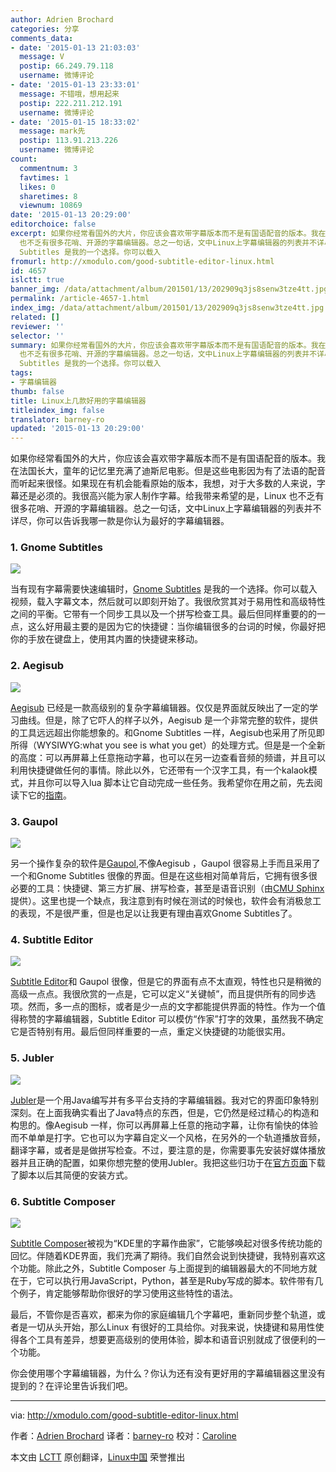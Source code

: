 ```yaml
---
author: Adrien Brochard
categories: 分享
comments_data:
- date: '2015-01-13 21:03:03'
  message: V
  postip: 66.249.79.118
  username: 微博评论
- date: '2015-01-13 23:33:01'
  message: 不错哦，想用起来
  postip: 222.211.212.191
  username: 微博评论
- date: '2015-01-15 18:33:02'
  message: mark先
  postip: 113.91.213.226
  username: 微博评论
count:
  commentnum: 3
  favtimes: 1
  likes: 0
  sharetimes: 8
  viewnum: 10869
date: '2015-01-13 20:29:00'
editorchoice: false
excerpt: 如果你经常看国外的大片，你应该会喜欢带字幕版本而不是有国语配音的版本。我在法国长大，童年的记忆里充满了迪斯尼电影。但是这些电影因为有了法语的配音而听起来很怪。如果现在有机会能看原始的版本，我想，对于大多数的人来说，字幕还是必须的。我很高兴能为家人制作字幕。给我带来希望的是，Linux
  也不乏有很多花哨、开源的字幕编辑器。总之一句话，文中Linux上字幕编辑器的列表并不详尽，你可以告诉我哪一款是你认为最好的字幕编辑器。 1. Gnome Subtitles  当有现有字幕需要快速编辑时，Gnome
  Subtitles 是我的一个选择。你可以载入
fromurl: http://xmodulo.com/good-subtitle-editor-linux.html
id: 4657
islctt: true
banner_img: /data/attachment/album/201501/13/202909q3js8senw3tze4tt.jpg
permalink: /article-4657-1.html
index_img: /data/attachment/album/201501/13/202909q3js8senw3tze4tt.jpg.thumb.jpg
related: []
reviewer: ''
selector: ''
summary: 如果你经常看国外的大片，你应该会喜欢带字幕版本而不是有国语配音的版本。我在法国长大，童年的记忆里充满了迪斯尼电影。但是这些电影因为有了法语的配音而听起来很怪。如果现在有机会能看原始的版本，我想，对于大多数的人来说，字幕还是必须的。我很高兴能为家人制作字幕。给我带来希望的是，Linux
  也不乏有很多花哨、开源的字幕编辑器。总之一句话，文中Linux上字幕编辑器的列表并不详尽，你可以告诉我哪一款是你认为最好的字幕编辑器。 1. Gnome Subtitles  当有现有字幕需要快速编辑时，Gnome
  Subtitles 是我的一个选择。你可以载入
tags:
- 字幕编辑器
thumb: false
title: Linux上几款好用的字幕编辑器
titleindex_img: false
translator: barney-ro
updated: '2015-01-13 20:29:00'
---
```


如果你经常看国外的大片，你应该会喜欢带字幕版本而不是有国语配音的版本。我在法国长大，童年的记忆里充满了迪斯尼电影。但是这些电影因为有了法语的配音而听起来很怪。如果现在有机会能看原始的版本，我想，对于大多数的人来说，字幕还是必须的。我很高兴能为家人制作字幕。给我带来希望的是，Linux 也不乏有很多花哨、开源的字幕编辑器。总之一句话，文中Linux上字幕编辑器的列表并不详尽，你可以告诉我哪一款是你认为最好的字幕编辑器。


### 1. Gnome Subtitles


![](/data/attachment/album/201501/13/202909q3js8senw3tze4tt.jpg)


当有现有字幕需要快速编辑时，[Gnome Subtitles](http://gnomesubtitles.org/) 是我的一个选择。你可以载入视频，载入字幕文本，然后就可以即刻开始了。我很欣赏其对于易用性和高级特性之间的平衡。它带有一个同步工具以及一个拼写检查工具。最后但同样重要的的一点，这么好用最主要的是因为它的快捷键：当你编辑很多的台词的时候，你最好把你的手放在键盘上，使用其内置的快捷键来移动。


### 2. Aegisub


![](/data/attachment/album/201501/13/202913c2tuqq2y6nnoctiy.jpg)


[Aegisub](http://www.aegisub.org/) 已经是一款高级别的复杂字幕编辑器。仅仅是界面就反映出了一定的学习曲线。但是，除了它吓人的样子以外，Aegisub 是一个非常完整的软件，提供的工具远远超出你能想象的。和Gnome Subtitles 一样，Aegisub也采用了所见即所得（WYSIWYG:what you see is what you get）的处理方式。但是是一个全新的高度：可以再屏幕上任意拖动字幕，也可以在另一边查看音频的频谱，并且可以利用快捷键做任何的事情。除此以外，它还带有一个汉字工具，有一个kalaok模式，并且你可以导入lua 脚本让它自动完成一些任务。我希望你在用之前，先去阅读下它的[指南](http://docs.aegisub.org/3.2/Main_Page/)。


### 3. Gaupol


![](/data/attachment/album/201501/13/202916jmwfw8h5hw82oswf.jpg)


另一个操作复杂的软件是[Gaupol](http://home.gna.org/gaupol/),不像Aegisub ，Gaupol 很容易上手而且采用了一个和Gnome Subtitles 很像的界面。但是在这些相对简单背后，它拥有很多很必要的工具：快捷键、第三方扩展、拼写检查，甚至是语音识别（由[CMU Sphinx](http://cmusphinx.sourceforge.net/)提供）。这里也提一个缺点，我注意到有时候在测试的时候也，软件会有消极怠工的表现，不是很严重，但是也足以让我更有理由喜欢Gnome Subtitles了。


### 4. Subtitle Editor


![](/data/attachment/album/201501/13/202919qzvhvcvxe7tvpth9.jpg)


[Subtitle Editor](http://home.gna.org/subtitleeditor/)和 Gaupol 很像，但是它的界面有点不太直观，特性也只是稍微的高级一点点。我很欣赏的一点是，它可以定义“关键帧”，而且提供所有的同步选项。然而，多一点的图标，或者是少一点的文字都能提供界面的特性。作为一个值得称赞的字幕编辑器，Subtitle Editor 可以模仿“作家”打字的效果，虽然我不确定它是否特别有用。最后但同样重要的一点，重定义快捷键的功能很实用。


### 5. Jubler


![](/data/attachment/album/201501/13/202921qgkirbgmb5ezm4ik.jpg)


[Jubler](http://www.jubler.org/)是一个用Java编写并有多平台支持的字幕编辑器。我对它的界面印象特别深刻。在上面我确实看出了Java特点的东西，但是，它仍然是经过精心的构造和构思的。像Aegisub 一样，你可以再屏幕上任意的拖动字幕，让你有愉快的体验而不单单是打字。它也可以为字幕自定义一个风格，在另外的一个轨道播放音频，翻译字幕，或者是是做拼写检查。不过，要注意的是，你需要事先安装好媒体播放器并且正确的配置，如果你想完整的使用Jubler。我把这些归功于在[官方页面](http://www.jubler.org/download.html)下载了脚本以后其简便的安装方式。


### 6. Subtitle Composer


![](/data/attachment/album/201501/13/202923wcwbxa7zzcu77xa4.jpg)


[Subtitle Composer](http://sourceforge.net/projects/subcomposer/)被视为“KDE里的字幕作曲家”，它能够唤起对很多传统功能的回忆。伴随着KDE界面，我们充满了期待。我们自然会说到快捷键，我特别喜欢这个功能。除此之外，Subtitle Composer 与上面提到的编辑器最大的不同地方就在于，它可以执行用JavaScript，Python，甚至是Ruby写成的脚本。软件带有几个例子，肯定能够帮助你很好的学习使用这些特性的语法。


最后，不管你是否喜欢，都来为你的家庭编辑几个字幕吧，重新同步整个轨道，或者是一切从头开始，那么Linux 有很好的工具给你。对我来说，快捷键和易用性使得各个工具有差异，想要更高级别的使用体验，脚本和语音识别就成了很便利的一个功能。


你会使用哪个字幕编辑器，为什么？你认为还有没有更好用的字幕编辑器这里没有提到的？在评论里告诉我们吧。




---


via: <http://xmodulo.com/good-subtitle-editor-linux.html>


作者：[Adrien Brochard](http://xmodulo.com/author/adrien) 译者：[barney-ro](https://github.com/barney-ro) 校对：[Caroline](https://github.com/carolinewuyan)


本文由 [LCTT](https://github.com/LCTT/TranslateProject) 原创翻译，[Linux中国](http://linux.cn/) 荣誉推出